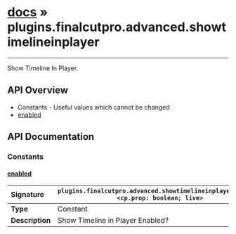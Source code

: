 # [docs](index.md) » plugins.finalcutpro.advanced.showtimelineinplayer
---

Show Timeline In Player.

## API Overview
* Constants - Useful values which cannot be changed
 * [enabled](#enabled)

## API Documentation

### Constants

#### [enabled](#enabled)
| <span style="float: left;">**Signature**</span> | <span style="float: left;">`plugins.finalcutpro.advanced.showtimelineinplayer.enabled <cp.prop: boolean; live>` </span>                                                          |
| -----------------------------------------------------|---------------------------------------------------------------------------------------------------------|
| **Type**                                             | Constant |
| **Description**                                      | Show Timeline in Player Enabled? |

